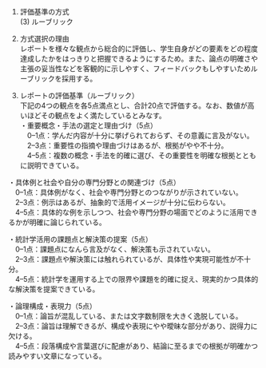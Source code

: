 1. 評価基準の方式  
(3) ルーブリック

2. 方式選択の理由  
レポートを様々な観点から総合的に評価し、学生自身がどの要素をどの程度達成したかをはっきりと把握できるようにするため。また、論点の明確さや主張の妥当性などを客観的に示しやすく、フィードバックもしやすいためルーブリックを採用する。

3. レポートの評価基準（ルーブリック）  
下記の4つの観点を各5点満点とし、合計20点で評価する。なお、数値が高いほどその観点をよく満たしているとみなす。  
・重要概念・手法の選定と理由づけ（5点）  
 0–1点：学んだ内容が十分に挙げられておらず、その意義に言及がない。  
 2–3点：重要性の指摘や理由づけはあるが、根拠がやや不十分。  
 4–5点：複数の概念・手法を的確に選び、その重要性を明確な根拠とともに説明できている。  

・具体例と社会や自分の専門分野との関連づけ（5点）  
 0–1点：具体例がなく、社会や専門分野とのつながりが示されていない。  
 2–3点：例示はあるが、抽象的で活用イメージが十分に伝わらない。  
 4–5点：具体的な例を示しつつ、社会や専門分野の場面でどのように活用できるかが明確に論じられている。  

・統計学活用の課題点と解決策の提案（5点）  
 0–1点：課題点になんら言及がなく、解決策も示されていない。  
 2–3点：課題点や解決策には触れられているが、具体性や実現可能性が不十分。  
 4–5点：統計学を運用する上での限界や課題を的確に捉え、現実的かつ具体的な解決策を提案できている。  

・論理構成・表現力（5点）  
 0–1点：論旨が混乱している、または文字数制限を大きく逸脱している。  
 2–3点：論旨は理解できるが、構成や表現にやや曖昧な部分があり、説得力に欠ける。  
 4–5点：段落構成や言葉選びに配慮があり、結論に至るまでの根拠が明確かつ読みやすい文章になっている。  